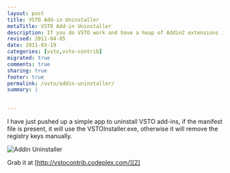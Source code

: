 ```yaml
---
layout: post
title: VSTO Add-in Uninstaller
metaTitle: VSTO Add-in Uninstaller
description: If you do VSTO work and have a heap of Addin2 extensions in all your office app, then this app is for you.
revised: 2011-04-05
date: 2011-03-19
categories: [vsto,vsto-contrib]
migrated: true
comments: true
sharing: true
footer: true
permalink: /vsto/addin-uninstaller/
summary: | 
  

---
```

I have just pushed up a simple app to uninstall VSTO add-ins, if the manifest file is present, it will use the VSTOInstaller.exe, otherwise it will remove the registry keys manually.

![Addin Uninstaller][1]

Grab it at [http://vstocontrib.codeplex.com/][2]


  [1]: /get/screenshots/Add-inUninstaller.PNG
  [2]: http://vstocontrib.codeplex.com/
